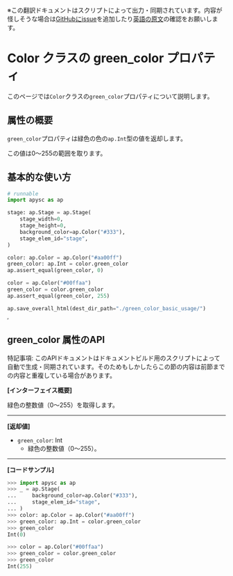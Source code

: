 <span class="inconspicuous-txt">※この翻訳ドキュメントはスクリプトによって出力・同期されています。内容が怪しそうな場合は<a href="https://github.com/simon-ritchie/apysc/issues" target="_blank">GitHubにissue</a>を追加したり[英語の原文](https://simon-ritchie.github.io/apysc/en/green_color.html)の確認をお願いします。</span>

# Color クラスの green_color プロパティ

このページでは`Color`クラスの`green_color`プロパティについて説明します。

## 属性の概要

`green_color`プロパティは緑色の色の`ap.Int`型の値を返却します。

この値は0～255の範囲を取ります。

## 基本的な使い方

```py
# runnable
import apysc as ap

stage: ap.Stage = ap.Stage(
    stage_width=0,
    stage_height=0,
    background_color=ap.Color("#333"),
    stage_elem_id="stage",
)

color: ap.Color = ap.Color("#aa00ff")
green_color: ap.Int = color.green_color
ap.assert_equal(green_color, 0)

color = ap.Color("#00ffaa")
green_color = color.green_color
ap.assert_equal(green_color, 255)

ap.save_overall_html(dest_dir_path="./green_color_basic_usage/")
```

<iframe src="static/green_color_basic_usage/index.html" width="0" height="0"></iframe>

## green_color 属性のAPI

<span class="inconspicuous-txt">特記事項: このAPIドキュメントはドキュメントビルド用のスクリプトによって自動で生成・同期されています。そのためもしかしたらこの節の内容は前節までの内容と重複している場合があります。</span>

**[インターフェイス概要]**

緑色の整数値（0～255）を取得します。<hr>

**[返却値]**

- `green_color`: Int
  - 緑色の整数値（0～255）。

<hr>

**[コードサンプル]**

```py
>>> import apysc as ap
>>> _ = ap.Stage(
...     background_color=ap.Color("#333"),
...     stage_elem_id="stage",
... )
>>> color: ap.Color = ap.Color("#aa00ff")
>>> green_color: ap.Int = color.green_color
>>> green_color
Int(0)

>>> color = ap.Color("#00ffaa")
>>> green_color = color.green_color
>>> green_color
Int(255)
```